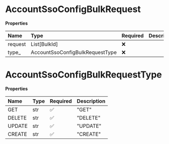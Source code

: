 # AccountSsoConfigBulkRequest

**Properties**

| Name    | Type                            | Required | Description |
| :------ | :------------------------------ | :------- | :---------- |
| request | List[BulkId]                    | ❌       |             |
| type\_  | AccountSsoConfigBulkRequestType | ❌       |             |

# AccountSsoConfigBulkRequestType

**Properties**

| Name   | Type | Required | Description |
| :----- | :--- | :------- | :---------- |
| GET    | str  | ✅       | "GET"       |
| DELETE | str  | ✅       | "DELETE"    |
| UPDATE | str  | ✅       | "UPDATE"    |
| CREATE | str  | ✅       | "CREATE"    |

